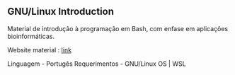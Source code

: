 
## GNU/Linux Introduction

Material de introdução à programação em Bash, com enfase em aplicações bioinformáticas. 

Website material : [link](https://pumped-calliandra-c14.notion.site/UNIX-and-Linux-13b4c0075b4480209771ddfc713a5181?pvs=4)


Linguagem - Portugês
Requerimentos - GNU/Linux OS | WSL
